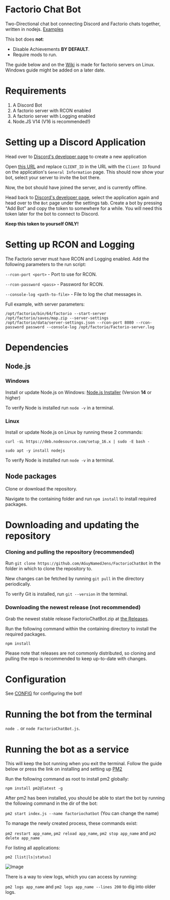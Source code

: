 # Factorio Chat Bot
Two-Directional chat bot connecting Discord and Factorio chats together, written in nodejs.
[Examples](https://github.com/AGuyNamedJens/FactorioChatBot/wiki/Examples)

This bot does **not**:
- Disable Achievements **BY DEFAULT**.
- Require mods to run.

The guide below and on the [Wiki](https://github.com/AGuyNamedJens/FactorioChatBot/wiki) is made for factorio servers on Linux. Windows guide might be added on a later date.

# Requirements
  1. A Discord Bot
  2. A factorio server with RCON enabled
  3. A factorio server with Logging enabled
  4. Node.JS V14 (V16 is recommended!)

# Setting up a Discord Application

Head over to [Discord's developer page](https://discord.com/developers/applications) to create a new application

Open [this URL](https://discord.com/oauth2/authorize?client_id=CLIENT_ID&permissions=-1&scope=bot) and replace `CLIENT_ID` in the URL with the `Client ID` found on the application's `General Information` page. This should now show your bot, select your server to invite the bot there.

Now, the bot should have joined the server, and is currently offline.

Head back to [Discord's developer page](https://discord.com/developers/applications), select the application again and head over to the `Bot` page under the settings tab.
Create a bot by pressing "Add Bot" and copy the token to somewhere for a while. You will need this token later for the bot to connect to Discord.

**Keep this token to yourself ONLY!**

# Setting up RCON and Logging
The Factorio server must have RCON and Logging enabled.
Add the following parameters to the run script:

```--rcon-port <port>``` - Port to use for RCON.
  
```--rcon-password <pass>``` - Password for RCON.

```--console-log <path-to-file>``` - File to log the chat messages in.

Full example, with server parameters:

```/opt/factorio/bin/64/factorio --start-server /opt/factorio/saves/map.zip --server-settings /opt/factorio/data/server-settings.json --rcon-port 8080 --rcon-password password --console-log /opt/factorio/Factorio-server.log```

# Dependencies
## Node.js
### Windows
Install or update Node.js on Windows: [Node.js Installer](https://nodejs.org/en/) (Version **14** or higher)

To verify Node is installed run `node -v` in a terminal.

### Linux
Install or update Node.js on Linux by running these 2 commands:

`curl -sL https://deb.nodesource.com/setup_16.x | sudo -E bash -`

`sudo apt -y install nodejs`

To verify Node is installed run `node -v` in a terminal.

## Node packages
Clone or download the repository.

Navigate to the containing folder and run `npm install` to install required packages.

# Downloading and updating the repository
### Cloning and pulling the repository (recommended)

Run `git clone https://github.com/AGuyNamedJens/FactorioChatBot` in the folder in which to clone the repository to.

New changes can be fetched by running `git pull` in the directory periodically.

To verify Git is installed, run `git --version` in the terminal.

### Downloading the newest release (not recommended)

Grab the newest stable release FactorioChatBot.zip at [the Releases](https://github.com/MikhailMCraft/FactorioChatBot/releases).

Run the following command within the containing directory to install the required packages.

`npm install`

Please note that releases are not commonly distributed, so cloning and pulling the repo is recommended to keep up-to-date with changes.

# Configuration

See [CONFIG](https://github.com/AGuyNamedJens/FactorioChatBot/wiki/Configuration) for configuring the bot!

# Running the bot from the terminal

`node .` or `node FactorioChatBot.js`. 

# Running the bot as a service

This will keep the bot running when you exit the terminal.
Follow the guide below or press the link on installing and setting up [PM2](https://pm2.keymetrics.io/docs/usage/quick-start/)

Run the following command as root to install pm2 globally:

`npm install pm2@latest -g`

After pm2 has been installed, you should be able to start the bot by running the following command in the dir of the bot:

`pm2 start index.js --name factoriochatbot` (You can change the name)

To manage the newly created process, these commands exist:

`pm2 restart app_name`,
`pm2 reload app_name`,
`pm2 stop app_name` and
`pm2 delete app_name`

For listing all applications:

`pm2 [list|ls|status]`

![Image](https://i.imgur.com/LmRD3FN.png)

There is a way to view logs, which you can access by running:

`pm2 logs app_name` and `pm2 logs app_name --lines 200` to dig into older logs.
